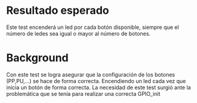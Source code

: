 Resultado esperado
===============
Este test encenderá un led por cada botón disponible, siempre que el número de ledes sea igual o mayor al número de botones.

Background
==========
Con este test se logra asegurar que la configuración de los botones (PP,PU,...) se hace de forma correcta. Encendiendo un led cada vez que inicia un botón de forma correcta. 
La necesidad de este test surgió ante la problemática que se tenía para realizar una correcta GPIO_init
